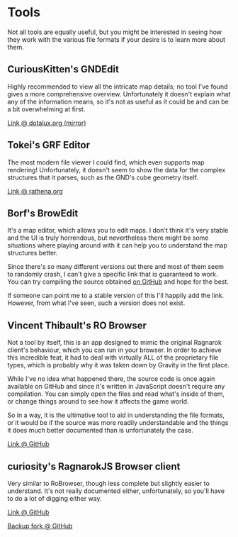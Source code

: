 # Tools

Not all tools are equally useful, but you might be interested in seeing how they work with the various file formats if your desire is to learn more about them.

## CuriousKitten's GNDEdit

Highly recommended to view all the intricate map details; no tool I've found gives a more comprehensive overview. Unfortunately it doesn't explain what any of the information means, so it's not as useful as it could be and can be a bit overwhelming at first.

[Link @ dotalux.org (mirror)](https://dotalux.com/ro/GNDedit/)

## Tokei's GRF Editor

The most modern file viewer I could find, which even supports map rendering! Unfortunately, it doesn't seem to show the data for the complex structures that it parses, such as the GND's cube geometry itself.

[Link @ rathena.org](https://rathena.org/board/files/file/2766-grf-editor/)

## Borf's BrowEdit

It's a map editor, which allows you to edit maps. I don't think it's very stable and the UI is truly horrendous, but nevertheless there might be some situations where playing around with it can help you to understand the map structures better.

Since there's so many different versions out there and most of them seem to randomly crash, I can't give a specific link that is guaranteed to work. You can try compiling the source obtained [on GitHub](https://github.com/Borf/browedit) and hope for the best.

If someone can point me to a stable version of this I'll happily add the link. However, from what I've seen, such a version does not exist.

## Vincent Thibault's RO Browser

Not a tool by itself, this is an app designed to mimic the original Ragnarok client's behaviour, which you can run in your browser. In order to achieve this incredible feat, it had to deal with virtually ALL of the proprietary file types, which is probably why it was taken down by Gravity in the first place.

While I've no idea what happened there, the source code is once again available on GitHub and since it's written in JavaScript doesn't require any compilation. You can simply open the files and read what's inside of them, or change things around to see how it affects the game world.

So in a way, it is the ultimative tool to aid in understanding the file formats, or it would be if the source was more readily understandable and the things it does much better documented than is unfortunately the case.

[Link @ GitHub](https://github.com/vthibault/roBrowser)

## curiosity's RagnarokJS Browser client

Very similar to RoBrowser, though less complete but slightly easier to understand. It's not really documented either, unfortunately, so you'll have to do a lot of digging either way.

[Link @ GitHub](https://github.com/GodLesZ/rangarok-js)

[Backup fork @ GitHub](https://github.com/SacredDuckwhale/rangarok-js)